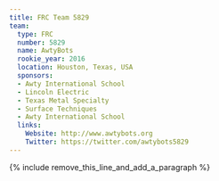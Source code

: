 ```yaml
---
title: FRC Team 5829
team:
  type: FRC
  number: 5829
  name: AwtyBots
  rookie_year: 2016
  location: Houston, Texas, USA
  sponsors:
  - Awty International School
  - Lincoln Electric
  - Texas Metal Specialty
  - Surface Techniques
  - Awty International School
  links:
    Website: http://www.awtybots.org
    Twitter: https://twitter.com/awtybots5829
---
```


{% include remove_this_line_and_add_a_paragraph %}